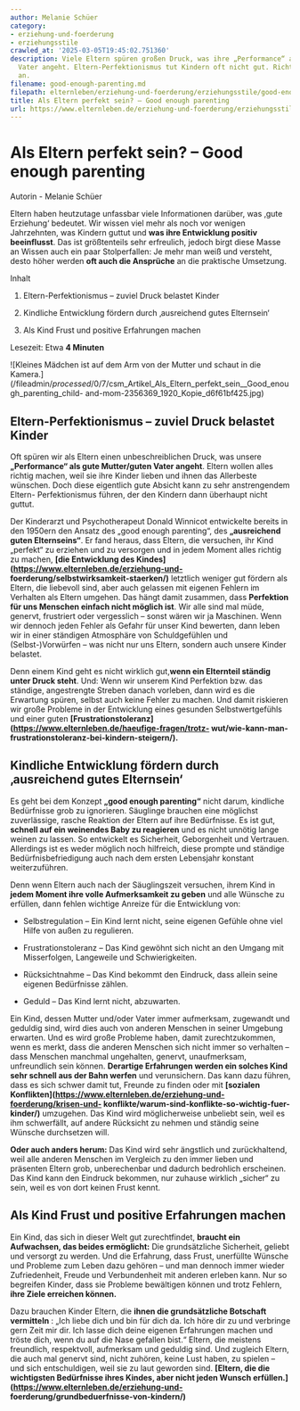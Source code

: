 ```yaml
---
author: Melanie Schüer
category:
- erziehung-und-foerderung
- erziehungsstile
crawled_at: '2025-03-05T19:45:02.751360'
description: Viele Eltern spüren großen Druck, was ihre „Performance“ als gute Mutter/guten
  Vater angeht. Eltern-Perfektionismus tut Kindern oft nicht gut. Richtet sogar Schaden
  an.
filename: good-enough-parenting.md
filepath: elternleben/erziehung-und-foerderung/erziehungsstile/good-enough-parenting.md
title: Als Eltern perfekt sein? – Good enough parenting
url: https://www.elternleben.de/erziehung-und-foerderung/erziehungsstile/good-enough-parenting/
---
```


#  Als Eltern perfekt sein? – Good enough parenting

Autorin - Melanie Schüer

Eltern haben heutzutage unfassbar viele Informationen darüber, was ‚gute
Erziehung‘ bedeutet. Wir wissen viel mehr als noch vor wenigen Jahrzehnten,
was Kindern guttut und **was ihre Entwicklung positiv beeinflusst**. Das ist
größtenteils sehr erfreulich, jedoch birgt diese Masse an Wissen auch ein paar
Stolperfallen: Je mehr man weiß und versteht, desto höher werden **oft auch
die Ansprüche** an die praktische Umsetzung.

Inhalt

1. Eltern-Perfektionismus – zuviel Druck belastet Kinder

2. Kindliche Entwicklung fördern durch ‚ausreichend gutes Elternsein‘

3. Als Kind Frust und positive Erfahrungen machen

Lesezeit: Etwa **4 Minuten**

![Kleines Mädchen ist auf dem Arm von der Mutter und schaut in die
Kamera.](/fileadmin/_processed_/0/7/csm_Artikel_Als_Eltern_perfekt_sein__Good_enough_parenting_child-
and-mom-2356369_1920_Kopie_d6f61bf425.jpg)

##  Eltern-Perfektionismus – zuviel Druck belastet Kinder

Oft spüren wir als Eltern einen unbeschreiblichen Druck, was unsere
**„Performance“ als gute Mutter/guten Vater angeht**. Eltern wollen alles
richtig machen, weil sie ihre Kinder lieben und ihnen das Allerbeste wünschen.
Doch diese eigentlich gute Absicht kann zu sehr anstrengendem Eltern-
Perfektionismus führen, der den Kindern dann überhaupt nicht guttut.  
  
Der Kinderarzt und Psychotherapeut Donald Winnicot entwickelte bereits in den
1950ern den Ansatz des „good enough parenting“, des **„ausreichend guten
Elternseins“**. Er fand heraus, dass Eltern, die versuchen, ihr Kind „perfekt“
zu erziehen und zu versorgen und in jedem Moment alles richtig zu machen,
**[die Entwicklung des Kindes](https://www.elternleben.de/erziehung-und-
foerderung/selbstwirksamkeit-staerken/)** letztlich weniger gut fördern als
Eltern, die liebevoll sind, aber auch gelassen mit eigenen Fehlern im
Verhalten als Eltern umgehen. Das hängt damit zusammen, dass **Perfektion für
uns Menschen einfach nicht möglich ist**. Wir alle sind mal müde, genervt,
frustriert oder vergesslich – sonst wären wir ja Maschinen. Wenn wir dennoch
jeden Fehler als Gefahr für unser Kind bewerten, dann leben wir in einer
ständigen Atmosphäre von Schuldgefühlen und (Selbst-)Vorwürfen – was nicht nur
uns Eltern, sondern auch unsere Kinder belastet.  
  
Denn einem Kind geht es nicht wirklich gut,**wenn ein Elternteil ständig unter
Druck steht**. Und: Wenn wir unserem Kind Perfektion bzw. das ständige,
angestrengte Streben danach vorleben, dann wird es die Erwartung spüren,
selbst auch keine Fehler zu machen. Und damit riskieren wir große Probleme in
der Entwicklung eines gesunden Selbstwertgefühls und einer guten
**[Frustrationstoleranz](https://www.elternleben.de/haeufige-fragen/trotz-
wut/wie-kann-man-frustrationstoleranz-bei-kindern-steigern/).**

##  Kindliche Entwicklung fördern durch ‚ausreichend gutes Elternsein‘

Es geht bei dem Konzept **„good enough parenting“** nicht darum, kindliche
Bedürfnisse grob zu ignorieren. Säuglinge brauchen eine möglichst
zuverlässige, rasche Reaktion der Eltern auf ihre Bedürfnisse. Es ist gut,
**schnell auf ein weinendes Baby zu reagieren** und es nicht unnötig lange
weinen zu lassen. So entwickelt es Sicherheit, Geborgenheit und Vertrauen.
Allerdings ist es weder möglich noch hilfreich, diese prompte und ständige
Bedürfnisbefriedigung auch nach dem ersten Lebensjahr konstant weiterzuführen.  
  
Denn wenn Eltern auch nach der Säuglingszeit versuchen, ihrem Kind in **jedem
Moment ihre volle Aufmerksamkeit zu geben** und alle Wünsche zu erfüllen, dann
fehlen wichtige Anreize für die Entwicklung von:

  * Selbstregulation – Ein Kind lernt nicht, seine eigenen Gefühle ohne viel Hilfe von außen zu regulieren.  

  * Frustrationstoleranz – Das Kind gewöhnt sich nicht an den Umgang mit Misserfolgen, Langeweile und Schwierigkeiten.  

  * Rücksichtnahme – Das Kind bekommt den Eindruck, dass allein seine eigenen Bedürfnisse zählen.  

  * Geduld – Das Kind lernt nicht, abzuwarten.

  
Ein Kind, dessen Mutter und/oder Vater immer aufmerksam, zugewandt und
geduldig sind, wird dies auch von anderen Menschen in seiner Umgebung
erwarten. Und es wird große Probleme haben, damit zurechtzukommen, wenn es
merkt, dass die anderen Menschen sich nicht immer so verhalten – dass Menschen
manchmal ungehalten, genervt, unaufmerksam, unfreundlich sein können.
**Derartige Erfahrungen werden ein solches Kind sehr schnell aus der Bahn
werfen** und verunsichern. Das kann dazu führen, dass es sich schwer damit
tut, Freunde zu finden oder mit **[sozialen
Konflikten](https://www.elternleben.de/erziehung-und-foerderung/krisen-und-
konflikte/warum-sind-konflikte-so-wichtig-fuer-kinder/)** umzugehen. Das Kind
wird möglicherweise unbeliebt sein, weil es ihm schwerfällt, auf andere
Rücksicht zu nehmen und ständig seine Wünsche durchsetzen will.  
  
**Oder auch anders herum:** Das Kind wird sehr ängstlich und zurückhaltend,
weil alle anderen Menschen im Vergleich zu den immer lieben und präsenten
Eltern grob, unberechenbar und dadurch bedrohlich erscheinen. Das Kind kann
den Eindruck bekommen, nur zuhause wirklich „sicher“ zu sein, weil es von dort
keinen Frust kennt.

##  Als Kind Frust und positive Erfahrungen machen

Ein Kind, das sich in dieser Welt gut zurechtfindet, **braucht ein Aufwachsen,
das beides ermöglicht:** Die grundsätzliche Sicherheit, geliebt und versorgt
zu werden. Und die Erfahrung, dass Frust, unerfüllte Wünsche und Probleme zum
Leben dazu gehören – und man dennoch immer wieder Zufriedenheit, Freude und
Verbundenheit mit anderen erleben kann. Nur so begreifen Kinder, dass sie
Probleme bewältigen können und trotz Fehlern, **ihre Ziele erreichen können.**  
  
Dazu brauchen Kinder Eltern, die **ihnen die grundsätzliche Botschaft
vermitteln** : „Ich liebe dich und bin für dich da. Ich höre dir zu und
verbringe gern Zeit mir dir. Ich lasse dich deine eigenen Erfahrungen machen
und tröste dich, wenn du auf die Nase gefallen bist.“ Eltern, die meistens
freundlich, respektvoll, aufmerksam und geduldig sind. Und zugleich Eltern,
die auch mal genervt sind, nicht zuhören, keine Lust haben, zu spielen – und
sich entschuldigen, weil sie zu laut geworden sind. **[Eltern, die die
wichtigsten Bedürfnisse ihres Kindes, aber nicht jeden Wunsch
erfüllen.](https://www.elternleben.de/erziehung-und-
foerderung/grundbeduerfnisse-von-kindern/)**  

